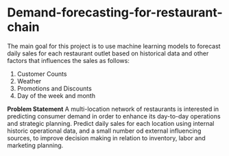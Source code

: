 # Demand-forecasting-for-restaurant-chain

The main goal for this project is to use machine learning models to forecast daily sales for each restaurant outlet based on historical data and other factors that influences the sales as follows:
  1. Customer Counts
  2. Weather
  3. Promotions and Discounts
  4. Day of the week and month

**Problem Statement**
A multi-location network of restaurants is interested in predicting consumer demand in order to enhance its day-to-day operations and strategic planning.
Predict daily sales for each location using internal historic operational data, and a small number od external influencing sources, to improve decision making in relation to inventory, labor and marketing planning.
